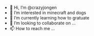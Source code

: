 - 👋 Hi, I’m @crazyjongen
- 👀 I’m interested in minecraft and dogs
- 🌱 I’m currently learning how to gratuate
- 💞️ I’m looking to collaborate on ...
- 📫 How to reach me ...

<!---
crazyjongen/crazyjongen is a ✨ special ✨ repository because its `README.md` (this file) appears on your GitHub profile.
You can click the Preview link to take a look at your changes.
--->
